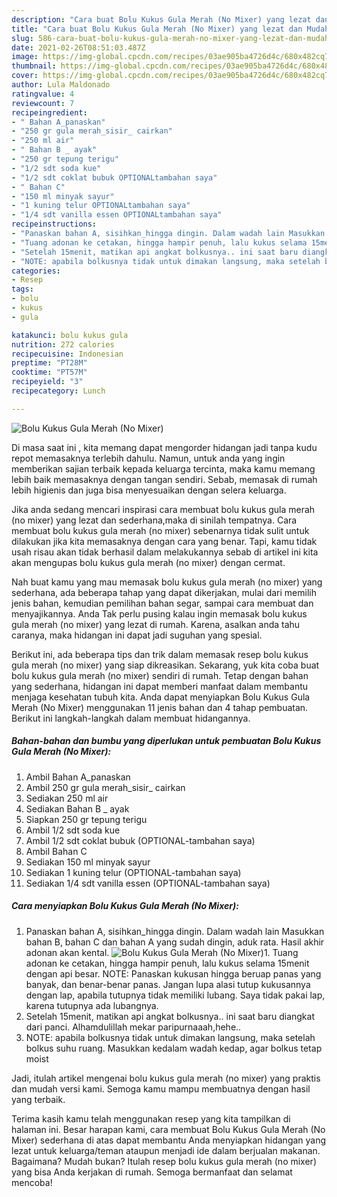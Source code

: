 ```yaml
---
description: "Cara buat Bolu Kukus Gula Merah (No Mixer) yang lezat dan Mudah Dibuat"
title: "Cara buat Bolu Kukus Gula Merah (No Mixer) yang lezat dan Mudah Dibuat"
slug: 586-cara-buat-bolu-kukus-gula-merah-no-mixer-yang-lezat-dan-mudah-dibuat
date: 2021-02-26T08:51:03.487Z
image: https://img-global.cpcdn.com/recipes/03ae905ba4726d4c/680x482cq70/bolu-kukus-gula-merah-no-mixer-foto-resep-utama.jpg
thumbnail: https://img-global.cpcdn.com/recipes/03ae905ba4726d4c/680x482cq70/bolu-kukus-gula-merah-no-mixer-foto-resep-utama.jpg
cover: https://img-global.cpcdn.com/recipes/03ae905ba4726d4c/680x482cq70/bolu-kukus-gula-merah-no-mixer-foto-resep-utama.jpg
author: Lula Maldonado
ratingvalue: 4
reviewcount: 7
recipeingredient:
- " Bahan A_panaskan"
- "250 gr gula merah_sisir_ cairkan"
- "250 ml air"
- " Bahan B _ ayak"
- "250 gr tepung terigu"
- "1/2 sdt soda kue"
- "1/2 sdt coklat bubuk OPTIONALtambahan saya"
- " Bahan C"
- "150 ml minyak sayur"
- "1 kuning telur OPTIONALtambahan saya"
- "1/4 sdt vanilla essen OPTIONALtambahan saya"
recipeinstructions:
- "Panaskan bahan A, sisihkan_hingga dingin. Dalam wadah lain Masukkan bahan B, bahan C dan bahan A yang sudah dingin, aduk rata. Hasil akhir adonan akan kental."
- "Tuang adonan ke cetakan, hingga hampir penuh, lalu kukus selama 15menit dengan api besar. NOTE: Panaskan kukusan hingga beruap panas yang banyak, dan benar-benar panas. Jangan lupa alasi tutup kukusannya dengan lap, apabila tutupnya tidak memiliki lubang. Saya tidak pakai lap, karena tutupnya ada lubangnya."
- "Setelah 15menit, matikan api angkat bolkusnya.. ini saat baru diangkat dari panci. Alhamdulillah mekar paripurnaaah,hehe.."
- "NOTE: apabila bolkusnya tidak untuk dimakan langsung, maka setelah bolkus suhu ruang. Masukkan kedalam wadah kedap, agar bolkus tetap moist"
categories:
- Resep
tags:
- bolu
- kukus
- gula

katakunci: bolu kukus gula 
nutrition: 272 calories
recipecuisine: Indonesian
preptime: "PT28M"
cooktime: "PT57M"
recipeyield: "3"
recipecategory: Lunch

---
```



![Bolu Kukus Gula Merah (No Mixer)](https://img-global.cpcdn.com/recipes/03ae905ba4726d4c/680x482cq70/bolu-kukus-gula-merah-no-mixer-foto-resep-utama.jpg)

Di masa  saat ini , kita memang dapat mengorder hidangan jadi tanpa kudu repot memasaknya terlebih dahulu. Namun, untuk anda yang ingin memberikan sajian terbaik kepada keluarga tercinta, maka kamu memang lebih baik memasaknya dengan tangan sendiri. Sebab, memasak di rumah lebih higienis dan juga bisa menyesuaikan dengan selera keluarga.

Jika anda sedang mencari inspirasi cara membuat bolu kukus gula merah (no mixer) yang lezat dan sederhana,maka di sinilah tempatnya. Cara membuat bolu kukus gula merah (no mixer)  sebenarnya tidak sulit untuk dilakukan jika kita memasaknya dengan cara yang benar. Tapi, kamu tidak usah risau akan tidak berhasil dalam melakukannya 
sebab di artikel ini kita akan mengupas bolu kukus gula merah (no mixer) dengan cermat.  



Nah buat kamu yang mau memasak bolu kukus gula merah (no mixer) yang sederhana, ada beberapa tahap yang dapat dikerjakan, mulai dari memilih jenis bahan, kemudian pemilihan bahan segar, sampai cara membuat dan menyajikannya. Anda Tak perlu pusing kalau ingin memasak bolu kukus gula merah (no mixer) yang lezat di rumah. Karena, asalkan anda  tahu caranya, maka hidangan ini dapat jadi suguhan yang spesial.

Berikut ini, ada beberapa tips dan trik dalam memasak resep bolu kukus gula merah (no mixer) yang siap dikreasikan. Sekarang, yuk kita coba buat bolu kukus gula merah (no mixer) sendiri di rumah. Tetap dengan bahan yang sederhana, hidangan ini dapat memberi manfaat dalam membantu menjaga kesehatan tubuh kita. Anda dapat menyiapkan Bolu Kukus Gula Merah (No Mixer) menggunakan 11 jenis bahan dan 4 tahap pembuatan. Berikut ini langkah-langkah dalam membuat hidangannya.

<!--inarticleads1-->

##### Bahan-bahan dan bumbu yang diperlukan untuk pembuatan Bolu Kukus Gula Merah (No Mixer):

1. Ambil  Bahan A_panaskan
1. Ambil 250 gr gula merah_sisir_ cairkan
1. Sediakan 250 ml air
1. Sediakan  Bahan B _ ayak
1. Siapkan 250 gr tepung terigu
1. Ambil 1/2 sdt soda kue
1. Ambil 1/2 sdt coklat bubuk (OPTIONAL-tambahan saya)
1. Ambil  Bahan C
1. Sediakan 150 ml minyak sayur
1. Sediakan 1 kuning telur (OPTIONAL-tambahan saya)
1. Sediakan 1/4 sdt vanilla essen (OPTIONAL-tambahan saya)




<!--inarticleads2-->

##### Cara menyiapkan Bolu Kukus Gula Merah (No Mixer):

1. Panaskan bahan A, sisihkan_hingga dingin. Dalam wadah lain Masukkan bahan B, bahan C dan bahan A yang sudah dingin, aduk rata. Hasil akhir adonan akan kental.
<img src="//assets-global.cpcdn.com/assets/icons/button_play-2c75c40dde080a61004c1f40b05d8f140eaff45d7e9e6481dc71c63d2e7c4909.png" alt="Bolu Kukus Gula Merah (No Mixer)">1. Tuang adonan ke cetakan, hingga hampir penuh, lalu kukus selama 15menit dengan api besar. NOTE: Panaskan kukusan hingga beruap panas yang banyak, dan benar-benar panas. Jangan lupa alasi tutup kukusannya dengan lap, apabila tutupnya tidak memiliki lubang. Saya tidak pakai lap, karena tutupnya ada lubangnya.
1. Setelah 15menit, matikan api angkat bolkusnya.. ini saat baru diangkat dari panci. Alhamdulillah mekar paripurnaaah,hehe..
1. NOTE: apabila bolkusnya tidak untuk dimakan langsung, maka setelah bolkus suhu ruang. Masukkan kedalam wadah kedap, agar bolkus tetap moist




Jadi, itulah artikel mengenai  bolu kukus gula merah (no mixer)  yang praktis dan mudah versi kami. Semoga kamu mampu membuatnya dengan hasil yang terbaik. 

Terima kasih kamu telah menggunakan resep yang kita tampilkan di halaman ini. Besar harapan kami, cara membuat  Bolu Kukus Gula Merah (No Mixer) sederhana di atas dapat membantu Anda menyiapkan hidangan yang lezat untuk keluarga/teman ataupun menjadi ide dalam berjualan makanan. Bagaimana? Mudah bukan? Itulah resep bolu kukus gula merah (no mixer) yang bisa Anda kerjakan di rumah. Semoga bermanfaat dan selamat mencoba!

